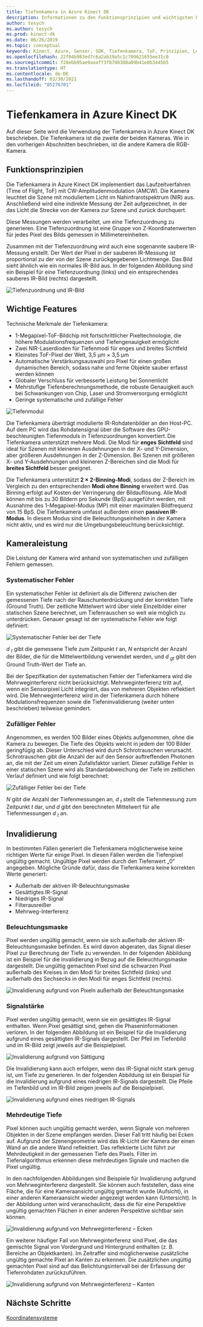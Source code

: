 ```yaml
---
title: Tiefenkamera in Azure Kinect DK
description: Informationen zu den Funktionsprinzipien und wichtigsten Funktionen der Tiefenkamera in Azure Kinect DK.
author: tesych
ms.author: tesych
ms.prod: kinect-dk
ms.date: 06/26/2019
ms.topic: conceptual
keywords: Kinect, Azure, Sensor, SDK, Tiefenkamera, ToF, Prinzipien, Leistung, Invalidierung
ms.openlocfilehash: 22f04b983ed7c6a2ab19a5c1c709621655ee31c0
ms.sourcegitcommit: f28ebb95ae9aaaff3f87d8388a09b41e0b3445b5
ms.translationtype: HT
ms.contentlocale: de-DE
ms.lasthandoff: 03/30/2021
ms.locfileid: "85276701"
---
```

# <a name="azure-kinect-dk-depth-camera"></a>Tiefenkamera in Azure Kinect DK

Auf dieser Seite wird die Verwendung der Tiefenkamera in Azure Kinect DK beschrieben. Die Tiefenkamera ist die zweite der beiden Kameras. Wie in den vorherigen Abschnitten beschrieben, ist die andere Kamera die RGB-Kamera.  

## <a name="operating-principles"></a>Funktionsprinzipien

Die Tiefenkamera in Azure Kinect DK implementiert das Laufzeitverfahren (Time of Flight, ToF) mit CW-Amplitudenmodulation (AMCW). Die Kamera leuchtet die Szene mit moduliertem Licht im Nahinfrarotspektrum (NIR) aus. Anschließend wird eine indirekte Messung der Zeit aufgezeichnet, in der das Licht die Strecke von der Kamera zur Szene und zurück durchquert.

Diese Messungen werden verarbeitet, um eine Tiefenzuordnung zu generieren. Eine Tiefenzuordnung ist eine Gruppe von Z-Koordinatenwerten für jedes Pixel des Bilds gemessen in Millimetereinheiten.

Zusammen mit der Tiefenzuordnung wird auch eine sogenannte saubere IR-Messung erstellt. Der Wert der Pixel in der sauberen IR-Messung ist proportional zu der von der Szene zurückgegebenen Lichtmenge. Das Bild sieht ähnlich wie ein normales IR-Bild aus. In der folgenden Abbildung sind ein Beispiel für eine Tiefenzuordnung (links) und ein entsprechendes sauberes IR-Bild (rechts) dargestellt.

![Tiefenzuordnung und IR-Bild](./media/concepts/depth-camera-depth-ir.png)

## <a name="key-features"></a>Wichtige Features

Technische Merkmale der Tiefenkamera:

- 1-Megapixel-ToF-Bildchip mit fortschrittlicher Pixeltechnologie, die höhere Modulationsfrequenzen und Tiefengenauigkeit ermöglicht
- Zwei NIR-Laserdioden für Tiefenmodi für enges und breites Sichtfeld
- Kleinstes ToF-Pixel der Welt, 3,5 μm × 3,5 μm
- Automatische Verstärkungsauswahl pro Pixel für einen großen dynamischen Bereich, sodass nahe und ferne Objekte sauber erfasst werden können
- Globaler Verschluss für verbesserte Leistung bei Sonnenlicht
- Mehrstufige Tiefenberechnungsmethode, die robuste Genauigkeit auch bei Schwankungen von Chip, Laser und Stromversorgung ermöglicht
- Geringe systematische und zufällige Fehler

![Tiefenmodul](./media/concepts/depth-camera-depth-module.jpg)

Die Tiefenkamera überträgt modulierte IR-Rohdatenbilder an den Host-PC. Auf dem PC wird das Rohdatensignal über die Software des GPU-beschleunigten Tiefenmoduls in Tiefenzuordnungen konvertiert. Die Tiefenkamera unterstützt mehrere Modi. Die Modi für **enges Sichtfeld** sind ideal für Szenen mit kleineren Ausdehnungen in der X- und Y-Dimension, aber größeren Ausdehnungen in der Z-Dimension. Bei Szenen mit größeren X- und Y-Ausdehnungen und kleineren Z-Bereichen sind die Modi für **breites Sichtfeld** besser geeignet.

Die Tiefenkamera unterstützt **2 × 2-Binning-Modi**, sodass der Z-Bereich im Vergleich zu den entsprechenden **Modi ohne Binning** erweitert wird. Das Binning erfolgt auf Kosten der Verringerung der Bildauflösung. Alle Modi können mit bis zu 30 Bildern pro Sekunde (BpS) ausgeführt werden, mit Ausnahme des 1-Megapixel-Modus (MP) mit einer maximalen Bildfrequenz von 15 BpS. Die Tiefenkamera umfasst außerdem einen **passiven IR-Modus**. In diesem Modus sind die Beleuchtungseinheiten in der Kamera nicht aktiv, und es wird nur die Umgebungsbeleuchtung berücksichtigt.

## <a name="camera-performance"></a>Kameraleistung

Die Leistung der Kamera wird anhand von systematischen und zufälligen Fehlern gemessen.

### <a name="systematic-error"></a>Systematischer Fehler

Ein systematischer Fehler ist definiert als die Differenz zwischen der gemessenen Tiefe nach der Rauschunterdrückung und der korrekten Tiefe (Ground Truth). Der zeitliche Mittelwert wird über viele Einzelbilder einer statischen Szene berechnet, um Tiefenrauschen so weit wie möglich zu unterdrücken. Genauer gesagt ist der systematische Fehler wie folgt definiert:

![Systematischer Fehler bei der Tiefe](./media/concepts/depth-camera-systematic-error.png)

*d <sub>t</sub>* gibt die gemessene Tiefe zum Zeitpunkt *t* an, *N* entspricht der Anzahl der Bilder, die für die Mittelwertbildung verwendet werden, und *d <sub>gt</sub>* gibt den Ground Truth-Wert der Tiefe an.

Bei der Spezifikation der systematischen Fehler der Tiefenkamera wird die Mehrweginterferenz nicht berücksichtigt. Mehrweginterferenz tritt auf, wenn ein Sensorpixel Licht integriert, das von mehreren Objekten reflektiert wird. Die Mehrweginterferenz wird in der Tiefenkamera durch höhere Modulationsfrequenzen sowie die Tiefeninvalidierung (weiter unten beschrieben) teilweise gemindert.

### <a name="random-error"></a>Zufälliger Fehler

Angenommen, es werden 100 Bilder eines Objekts aufgenommen, ohne die Kamera zu bewegen. Die Tiefe des Objekts weicht in jedem der 100 Bilder geringfügig ab. Dieser Unterschied wird durch Schrotrauschen verursacht. Schrotrauschen gibt die Anzahl der auf den Sensor auftreffenden Photonen an, die mit der Zeit um einen Zufallsfaktor variiert. Dieser zufällige Fehler in einer statischen Szene wird als Standardabweichung der Tiefe im zeitlichen Verlauf definiert und wie folgt berechnet:

![Zufälliger Fehler bei der Tiefe](./media/concepts/depth-camera-random-error.png)

*N* gibt die Anzahl der Tiefenmessungen an, *d <sub>t</sub>* stellt die Tiefenmessung zum Zeitpunkt *t* dar, und *d* gibt den berechneten Mittelwert für alle Tiefenmessungen *d <sub>t</sub>* an.

## <a name="invalidation"></a>Invalidierung

In bestimmten Fällen generiert die Tiefenkamera möglicherweise keine richtigen Werte für einige Pixel. In diesen Fällen werden die Tiefenpixel ungültig gemacht. Ungültige Pixel werden durch den Tiefenwert „0“ angegeben. Mögliche Gründe dafür, dass die Tiefenkamera keine korrekten Werte generiert:

- Außerhalb der aktiven IR-Beleuchtungsmaske
- Gesättigtes IR-Signal
- Niedriges IR-Signal
- Filterausreißer
- Mehrweg-Interferenz

### <a name="illumination-mask"></a>Beleuchtungsmaske

Pixel werden ungültig gemacht, wenn sie sich außerhalb der aktiven IR-Beleuchtungsmaske befinden. Es wird davon abgeraten, das Signal dieser Pixel zur Berechnung der Tiefe zu verwenden. In der folgenden Abbildung ist ein Beispiel für die Invalidierung in Bezug auf die Beleuchtungsmaske dargestellt. Die ungültig gemachten Pixel sind die schwarzen Pixel außerhalb des Kreises in den Modi für breites Sichtfeld (links) und außerhalb des Sechsecks in den Modi für enges Sichtfeld (rechts).

![Invalidierung aufgrund von Pixeln außerhalb der Beleuchtungsmaske](./media/concepts/depth-camera-invalidation-illumination-mask.png)

### <a name="signal-strength"></a>Signalstärke

Pixel werden ungültig gemacht, wenn sie ein gesättigtes IR-Signal enthalten. Wenn Pixel gesättigt sind, gehen die Phaseninformationen verloren. In der folgenden Abbildung ist ein Beispiel für die Invalidierung aufgrund eines gesättigten IR-Signals dargestellt. Der Pfeil im Tiefenbild und im IR-Bild zeigt jeweils auf die Beispielpixel.

![Invalidierung aufgrund von Sättigung](./media/concepts/depth-camera-invalidation-saturation.png)

Die Invalidierung kann auch erfolgen, wenn das IR-Signal nicht stark genug ist, um Tiefe zu generieren. In der folgenden Abbildung ist ein Beispiel für die Invalidierung aufgrund eines niedrigen IR-Signals dargestellt. Die Pfeile im Tiefenbild und im IR-Bild zeigen jeweils auf die Beispielpixel.

![Invalidierung aufgrund eines niedrigen IR-Signals](./media/concepts/depth-camera-invalidation-low-signal.png)

### <a name="ambiguous-depth"></a>Mehrdeutige Tiefe

Pixel können auch ungültig gemacht werden, wenn Signale von mehreren Objekten in der Szene empfangen werden. Dieser Fall tritt häufig bei Ecken auf.  Aufgrund der Szenengeometrie wird das IR-Licht der Kamera der einen Wand an die andere Wand reflektiert. Das reflektierte Licht führt zur Mehrdeutigkeit in der gemessenen Tiefe des Pixels. Filter im Tiefenalgorithmus erkennen diese mehrdeutigen Signale und machen die Pixel ungültig.

In den nachfolgenden Abbildungen sind Beispiele für Invalidierung aufgrund von Mehrweginterferenz dargestellt. Sie können auch feststellen, dass eine Fläche, die für eine Kameraansicht ungültig gemacht wurde (Aufsicht), in einer anderen Kameraansicht wieder angezeigt werden kann (Untersicht). In der Abbildung unten wird veranschaulicht, dass die für eine Perspektive ungültig gemachten Flächen in einer anderen Perspektive sichtbar sein können.

![Invalidierung aufgrund von Mehrweginterferenz – Ecken](./media/concepts/depth-camera-invalidation-multipath.png)

Ein weiterer häufiger Fall von Mehrweginterferenz sind Pixel, die das gemischte Signal von Vordergrund und Hintergrund enthalten (z. B. Bereiche an Objektkanten). Im Zeitraffer sind möglicherweise zusätzliche ungültig gemachte Pixel an Kanten zu erkennen. Die zusätzlichen ungültig gemachten Pixel sind auf das Belichtungsintervall bei der Erfassung der Tiefenrohdaten zurückzuführen.

![Invalidierung aufgrund von Mehrweginterferenz – Kanten](./media/concepts/depth-camera-invalidation-edge.png)

## <a name="next-steps"></a>Nächste Schritte

[Koordinatensysteme](coordinate-systems.md)
